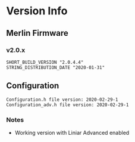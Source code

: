 # Version Info

## Merlin Firmware
### v2.0.x
```
SHORT_BUILD_VERSION "2.0.4.4"
STRING_DISTRIBUTION_DATE "2020-01-31"
```

## Configuration
```
Configuration.h file version: 2020-02-29-1
Configuration_adv.h file version: 2020-02-29-1
```

### Notes
- Working version with Liniar Advanced enabled